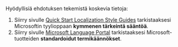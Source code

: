 Hyödyllisiä ehdotuksen tekemistä koskevia tietoja:
1. Siirry sivulle [Quick Start Localization Style Guides](https://docs.Microsoft.com/globalization/localization/styleguides) tarkistaaksesi Microsoftin tyylioppaan **kymmenen tärkeintä sääntöä**.
2. Siirry sivulle [Microsoft Language Portal](https://www.Microsoft.com/Language) tarkistaaksesi Microsoft-tuotteiden **standardoidut termikäännökset**.
